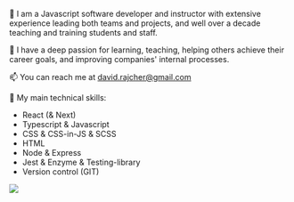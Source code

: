 👋 I am a Javascript software developer and instructor with extensive experience leading both teams and projects, and well over a decade teaching and training students and staff.

🧠 I have a deep passion for learning, teaching, helping others achieve their career goals, and improving companies' internal processes.

📫 You can reach me at david.rajcher@gmail.com

🤖 My main technical skills:
- React (& Next)
- Typescript & Javascript
- CSS & CSS-in-JS & SCSS
- HTML
- Node & Express
- Jest & Enzyme & Testing-library
- Version control (GIT)

![](https://www.google.com/url?sa=i&url=https%3A%2F%2Fcommons.wikimedia.org%2Fwiki%2FFile%3AUnofficial_JavaScript_logo_2.svg&psig=AOvVaw2M9qwmH5vORjDXG4J70VmQ&ust=1642525750393000&source=images&cd=vfe&ved=0CAsQjRxqFwoTCMCbhrGjufUCFQAAAAAdAAAAABAD)
